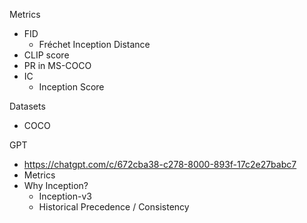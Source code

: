 

Metrics
- FID
	- Fréchet Inception Distance
- CLIP score
- PR in MS-COCO
- IC
	- Inception Score

Datasets
- COCO

GPT
- https://chatgpt.com/c/672cba38-c278-8000-893f-17c2e27babc7
- Metrics
- Why Inception?
	- Inception-v3
	- Historical Precedence / Consistency